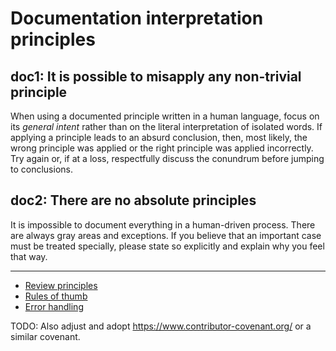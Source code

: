 # Documentation interpretation principles

<a name="doc1"></a>doc1: It is possible to misapply any non-trivial principle
----

When using a documented principle written in a human language, focus on its
_general intent_ rather than on the literal interpretation of isolated words.
If applying a principle leads to an absurd conclusion, then, most likely, the
wrong principle was applied or the right principle was applied incorrectly.
Try again or, if at a loss, respectfully discuss the conundrum before jumping
to conclusions.


<a name="doc2"></a>doc2: There are no absolute principles
----

It is impossible to document everything in a human-driven process. There are
always gray areas and exceptions. If you believe that an important case must
be treated specially, please state so explicitly and explain why you feel that
way.

----

* [Review principles](/review.md)
* [Rules of thumb](/thumbs.md)
* [Error handling](/errors.md)

TODO: Also adjust and adopt https://www.contributor-covenant.org/ or
a similar covenant.
